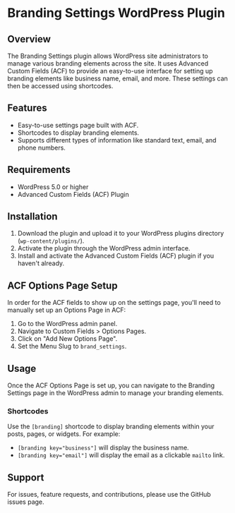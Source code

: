 # Branding Settings WordPress Plugin

## Overview

The Branding Settings plugin allows WordPress site administrators to manage various branding elements across the site. It uses Advanced Custom Fields (ACF) to provide an easy-to-use interface for setting up branding elements like business name, email, and more. These settings can then be accessed using shortcodes.

## Features

- Easy-to-use settings page built with ACF.
- Shortcodes to display branding elements.
- Supports different types of information like standard text, email, and phone numbers.

## Requirements

- WordPress 5.0 or higher
- Advanced Custom Fields (ACF) Plugin

## Installation

1. Download the plugin and upload it to your WordPress plugins directory (`wp-content/plugins/`).
2. Activate the plugin through the WordPress admin interface.
3. Install and activate the Advanced Custom Fields (ACF) plugin if you haven't already.

## ACF Options Page Setup

In order for the ACF fields to show up on the settings page, you'll need to manually set up an Options Page in ACF:

1. Go to the WordPress admin panel.
2. Navigate to Custom Fields > Options Pages.
3. Click on "Add New Options Page".
4. Set the Menu Slug to `brand_settings`.

## Usage

Once the ACF Options Page is set up, you can navigate to the Branding Settings page in the WordPress admin to manage your branding elements.

### Shortcodes

Use the `[branding]` shortcode to display branding elements within your posts, pages, or widgets. For example:

- `[branding key="business"]` will display the business name.
- `[branding key="email"]` will display the email as a clickable `mailto` link.

## Support

For issues, feature requests, and contributions, please use the GitHub issues page.
